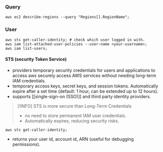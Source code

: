 ### Query
```shell
aws ec2 describe-regions --query "Regions[].RegionName";
```

### User
```
aws sts get-caller-identity; # check which user logged in with.
aws iam list-attached-user-policies --user-name <your-username>; 
aws iam list-users;
```
#### STS (security Token Service)
- providers temporary security credentials for users and applications to access aws securely access AWS services without needing long-term IAM credentials.
- temporary access keys, secret keys, and session tokens. Automatically expire after a set time (default: 1 hour, can be extended up to 12 hours).
- supports [[single-sign-on (SSO)]] and third party identity providers.

> [!INFO] STS is more secure than Long-Term Credentials
> - no need to store permanent IAM user credentials.
> - Automatically expires, reducing security risks.

```shell
aws sts get-caller-identity;
```
- returns your user id, account id, ARN (useful for debugging permissions).
